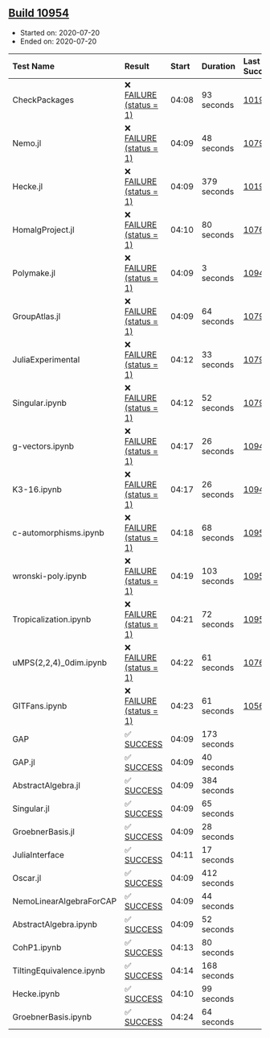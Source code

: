 ## [Build 10954](https://oscarci.mathematik.uni-kl.de/job/oscar/10954/)

* Started on: 2020-07-20
* Ended on: 2020-07-20

| Test Name    | Result | Start | Duration | Last Success | First Failure |
|:-------------|:-------|:------|:---------|:-------------|:--------------|
| CheckPackages | ❌ [FAILURE (status = 1)](https://oscarci.mathematik.uni-kl.de/job/oscar/10954/artifact/logs/build-10954/CheckPackages.log) | 04:08 | 93 seconds | [10197](https://oscarci.mathematik.uni-kl.de/job/oscar/10197/) | [10198](https://oscarci.mathematik.uni-kl.de/job/oscar/10198/) |
| Nemo.jl | ❌ [FAILURE (status = 1)](https://oscarci.mathematik.uni-kl.de/job/oscar/10954/artifact/logs/build-10954/Nemo.jl.log) | 04:09 | 48 seconds | [10790](https://oscarci.mathematik.uni-kl.de/job/oscar/10790/) | [10791](https://oscarci.mathematik.uni-kl.de/job/oscar/10791/) |
| Hecke.jl | ❌ [FAILURE (status = 1)](https://oscarci.mathematik.uni-kl.de/job/oscar/10954/artifact/logs/build-10954/Hecke.jl.log) | 04:09 | 379 seconds | [10197](https://oscarci.mathematik.uni-kl.de/job/oscar/10197/) | [10198](https://oscarci.mathematik.uni-kl.de/job/oscar/10198/) |
| HomalgProject.jl | ❌ [FAILURE (status = 1)](https://oscarci.mathematik.uni-kl.de/job/oscar/10954/artifact/logs/build-10954/HomalgProject.jl.log) | 04:10 | 80 seconds | [10765](https://oscarci.mathematik.uni-kl.de/job/oscar/10765/) | [10766](https://oscarci.mathematik.uni-kl.de/job/oscar/10766/) |
| Polymake.jl | ❌ [FAILURE (status = 1)](https://oscarci.mathematik.uni-kl.de/job/oscar/10954/artifact/logs/build-10954/Polymake.jl.log) | 04:09 | 3 seconds | [10948](https://oscarci.mathematik.uni-kl.de/job/oscar/10948/) | [10949](https://oscarci.mathematik.uni-kl.de/job/oscar/10949/) |
| GroupAtlas.jl | ❌ [FAILURE (status = 1)](https://oscarci.mathematik.uni-kl.de/job/oscar/10954/artifact/logs/build-10954/GroupAtlas.jl.log) | 04:09 | 64 seconds | [10790](https://oscarci.mathematik.uni-kl.de/job/oscar/10790/) | [10791](https://oscarci.mathematik.uni-kl.de/job/oscar/10791/) |
| JuliaExperimental | ❌ [FAILURE (status = 1)](https://oscarci.mathematik.uni-kl.de/job/oscar/10954/artifact/logs/build-10954/JuliaExperimental.log) | 04:12 | 33 seconds | [10790](https://oscarci.mathematik.uni-kl.de/job/oscar/10790/) | [10791](https://oscarci.mathematik.uni-kl.de/job/oscar/10791/) |
| Singular.ipynb | ❌ [FAILURE (status = 1)](https://oscarci.mathematik.uni-kl.de/job/oscar/10954/artifact/logs/build-10954/Singular.ipynb.log) | 04:12 | 52 seconds | [10790](https://oscarci.mathematik.uni-kl.de/job/oscar/10790/) | [10791](https://oscarci.mathematik.uni-kl.de/job/oscar/10791/) |
| g-vectors.ipynb | ❌ [FAILURE (status = 1)](https://oscarci.mathematik.uni-kl.de/job/oscar/10954/artifact/logs/build-10954/g-vectors.ipynb.log) | 04:17 | 26 seconds | [10948](https://oscarci.mathematik.uni-kl.de/job/oscar/10948/) | [10949](https://oscarci.mathematik.uni-kl.de/job/oscar/10949/) |
| K3-16.ipynb | ❌ [FAILURE (status = 1)](https://oscarci.mathematik.uni-kl.de/job/oscar/10954/artifact/logs/build-10954/K3-16.ipynb.log) | 04:17 | 26 seconds | [10948](https://oscarci.mathematik.uni-kl.de/job/oscar/10948/) | [10949](https://oscarci.mathematik.uni-kl.de/job/oscar/10949/) |
| c-automorphisms.ipynb | ❌ [FAILURE (status = 1)](https://oscarci.mathematik.uni-kl.de/job/oscar/10954/artifact/logs/build-10954/c-automorphisms.ipynb.log) | 04:18 | 68 seconds | [10952](https://oscarci.mathematik.uni-kl.de/job/oscar/10952/) | [10953](https://oscarci.mathematik.uni-kl.de/job/oscar/10953/) |
| wronski-poly.ipynb | ❌ [FAILURE (status = 1)](https://oscarci.mathematik.uni-kl.de/job/oscar/10954/artifact/logs/build-10954/wronski-poly.ipynb.log) | 04:19 | 103 seconds | [10953](https://oscarci.mathematik.uni-kl.de/job/oscar/10953/) | [10954](https://oscarci.mathematik.uni-kl.de/job/oscar/10954/) |
| Tropicalization.ipynb | ❌ [FAILURE (status = 1)](https://oscarci.mathematik.uni-kl.de/job/oscar/10954/artifact/logs/build-10954/Tropicalization.ipynb.log) | 04:21 | 72 seconds | [10950](https://oscarci.mathematik.uni-kl.de/job/oscar/10950/) | [10951](https://oscarci.mathematik.uni-kl.de/job/oscar/10951/) |
| uMPS(2,2,4)_0dim.ipynb | ❌ [FAILURE (status = 1)](https://oscarci.mathematik.uni-kl.de/job/oscar/10954/artifact/logs/build-10954/uMPS-2-2-4-_0dim.ipynb.log) | 04:22 | 61 seconds | [10765](https://oscarci.mathematik.uni-kl.de/job/oscar/10765/) | [10766](https://oscarci.mathematik.uni-kl.de/job/oscar/10766/) |
| GITFans.ipynb | ❌ [FAILURE (status = 1)](https://oscarci.mathematik.uni-kl.de/job/oscar/10954/artifact/logs/build-10954/GITFans.ipynb.log) | 04:23 | 61 seconds | [10566](https://oscarci.mathematik.uni-kl.de/job/oscar/10566/) | [10567](https://oscarci.mathematik.uni-kl.de/job/oscar/10567/) |
| GAP | ✅ [SUCCESS](https://oscarci.mathematik.uni-kl.de/job/oscar/10954/artifact/logs/build-10954/GAP.log) | 04:09 | 173 seconds |  |  |
| GAP.jl | ✅ [SUCCESS](https://oscarci.mathematik.uni-kl.de/job/oscar/10954/artifact/logs/build-10954/GAP.jl.log) | 04:09 | 40 seconds |  |  |
| AbstractAlgebra.jl | ✅ [SUCCESS](https://oscarci.mathematik.uni-kl.de/job/oscar/10954/artifact/logs/build-10954/AbstractAlgebra.jl.log) | 04:09 | 384 seconds |  |  |
| Singular.jl | ✅ [SUCCESS](https://oscarci.mathematik.uni-kl.de/job/oscar/10954/artifact/logs/build-10954/Singular.jl.log) | 04:09 | 65 seconds |  |  |
| GroebnerBasis.jl | ✅ [SUCCESS](https://oscarci.mathematik.uni-kl.de/job/oscar/10954/artifact/logs/build-10954/GroebnerBasis.jl.log) | 04:09 | 28 seconds |  |  |
| JuliaInterface | ✅ [SUCCESS](https://oscarci.mathematik.uni-kl.de/job/oscar/10954/artifact/logs/build-10954/JuliaInterface.log) | 04:11 | 17 seconds |  |  |
| Oscar.jl | ✅ [SUCCESS](https://oscarci.mathematik.uni-kl.de/job/oscar/10954/artifact/logs/build-10954/Oscar.jl.log) | 04:09 | 412 seconds |  |  |
| NemoLinearAlgebraForCAP | ✅ [SUCCESS](https://oscarci.mathematik.uni-kl.de/job/oscar/10954/artifact/logs/build-10954/NemoLinearAlgebraForCAP.log) | 04:09 | 44 seconds |  |  |
| AbstractAlgebra.ipynb | ✅ [SUCCESS](https://oscarci.mathematik.uni-kl.de/job/oscar/10954/artifact/logs/build-10954/AbstractAlgebra.ipynb.log) | 04:09 | 52 seconds |  |  |
| CohP1.ipynb | ✅ [SUCCESS](https://oscarci.mathematik.uni-kl.de/job/oscar/10954/artifact/logs/build-10954/CohP1.ipynb.log) | 04:13 | 80 seconds |  |  |
| TiltingEquivalence.ipynb | ✅ [SUCCESS](https://oscarci.mathematik.uni-kl.de/job/oscar/10954/artifact/logs/build-10954/TiltingEquivalence.ipynb.log) | 04:14 | 168 seconds |  |  |
| Hecke.ipynb | ✅ [SUCCESS](https://oscarci.mathematik.uni-kl.de/job/oscar/10954/artifact/logs/build-10954/Hecke.ipynb.log) | 04:10 | 99 seconds |  |  |
| GroebnerBasis.ipynb | ✅ [SUCCESS](https://oscarci.mathematik.uni-kl.de/job/oscar/10954/artifact/logs/build-10954/GroebnerBasis.ipynb.log) | 04:24 | 64 seconds |  |  |
